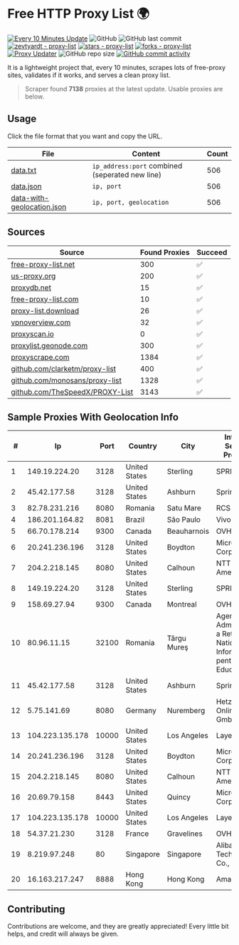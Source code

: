 
# Free HTTP Proxy List 🌍

[![Every 10 Minutes Update](https://github.com/mertguvencli/http-proxy-list/actions/workflows/main.yml/badge.svg?branch=main)](https://github.com/mertguvencli/http-proxy-list/actions/workflows/main.yml)
![GitHub](https://img.shields.io/github/license/mertguvencli/http-proxy-list)
![GitHub last commit](https://img.shields.io/github/last-commit/mertguvencli/http-proxy-list)
[![zevtyardt - proxy-list](https://img.shields.io/static/v1?label=zevtyardt&message=proxy-list&color=blue&logo=github)](https://github.com/zevtyardt/proxy-list "Go to GitHub repo")
[![stars - proxy-list](https://img.shields.io/github/stars/zevtyardt/proxy-list?style=social)](https://github.com/zevtyardt/proxy-list)
[![forks - proxy-list](https://img.shields.io/github/forks/zevtyardt/proxy-list?style=social)](https://github.com/zevtyardt/proxy-list)
[![Proxy Updater](https://github.com/zevtyardt/proxy-list/workflows/Proxy%20Updater/badge.svg)](https://github.com/zevtyardt/proxy-list/actions?query=workflow:"Proxy+Updater")
![GitHub repo size](https://img.shields.io/github/repo-size/zevtyardt/proxy-list)
[![GitHub commit activity](https://img.shields.io/github/commit-activity/m/zevtyardt/proxy-list?logo=commits)](https://github.com/zevtyardt/proxy-list/commits/main)

It is a lightweight project that, every 10 minutes, scrapes lots of free-proxy sites, validates if it works, and serves a clean proxy list.

> Scraper found **7138** proxies at the latest update. Usable proxies are below.

## Usage

Click the file format that you want and copy the URL.

|File|Content|Count|
|----|-------|-----|
|[data.txt](https://raw.githubusercontent.com/mertguvencli/http-proxy-list/main/proxy-list/data.txt)|`ip_address:port` combined (seperated new line)|506|
|[data.json](https://raw.githubusercontent.com/mertguvencli/http-proxy-list/main/proxy-list/data.json)|`ip, port`|506|
|[data-with-geolocation.json](https://raw.githubusercontent.com/mertguvencli/http-proxy-list/main/proxy-list/data-with-geolocation.json)|`ip, port, geolocation`|506|

## Sources

|Source|Found Proxies|Succeed|
|------|-------------|-------|
|[free-proxy-list.net](https://free-proxy-list.net)|300|✅|
|[us-proxy.org](https://www.us-proxy.org)|200|✅|
|[proxydb.net](http://proxydb.net)|15|✅|
|[free-proxy-list.com](https://free-proxy-list.com/?page=&port=&type%5B%5D=http&type%5B%5D=https&up_time=0&search=Search)|10|✅|
|[proxy-list.download](https://www.proxy-list.download/HTTP)|26|✅|
|[vpnoverview.com](https://vpnoverview.com/privacy/anonymous-browsing/free-proxy-servers)|32|✅|
|[proxyscan.io](https://www.proxyscan.io)|0|✅|
|[proxylist.geonode.com](https://proxylist.geonode.com/api/proxy-list?limit=300&page=1&sort_by=lastChecked&sort_type=desc&protocols=http,https)|300|✅|
|[proxyscrape.com](https://api.proxyscrape.com/v2/?request=displayproxies&protocol=http&timeout=10000&country=all&ssl=all&anonymity=all)|1384|✅|
|[github.com/clarketm/proxy-list](https://raw.githubusercontent.com/clarketm/proxy-list/master/proxy-list-raw.txt)|400|✅|
|[github.com/monosans/proxy-list](https://raw.githubusercontent.com/monosans/proxy-list/main/proxies/http.txt)|1328|✅|
|[github.com/TheSpeedX/PROXY-List](https://raw.githubusercontent.com/TheSpeedX/PROXY-List/master/http.txt)|3143|✅|


## Sample Proxies With Geolocation Info

|#|Ip|Port|Country|City|Internet Service Provider|
|-|--|----|-------|----|-------------------------|
|1|149.19.224.20|3128|United States|Sterling|SPRINT|
|2|45.42.177.58|3128|United States|Ashburn|Sprint|
|3|82.78.231.216|8080|Romania|Satu Mare|RCS & RDS|
|4|186.201.164.82|8081|Brazil|São Paulo|Vivo|
|5|66.70.178.214|9300|Canada|Beauharnois|OVH SAS|
|6|20.241.236.196|3128|United States|Boydton|Microsoft Corporation|
|7|204.2.218.145|8080|United States|Calhoun|NTT America, Inc.|
|8|149.19.224.20|3128|United States|Sterling|SPRINT|
|9|158.69.27.94|9300|Canada|Montreal|OVH SAS|
|10|80.96.11.15|32100|Romania|Târgu Mureş|Agentia de Administrare a Retelei Nationale de Informatica pentru Educatie si C|
|11|45.42.177.58|3128|United States|Ashburn|Sprint|
|12|5.75.141.69|8080|Germany|Nuremberg|Hetzner Online GmbH|
|13|104.223.135.178|10000|United States|Los Angeles|LayerHost|
|14|20.241.236.196|3128|United States|Boydton|Microsoft Corporation|
|15|204.2.218.145|8080|United States|Calhoun|NTT America, Inc.|
|16|20.69.79.158|8443|United States|Quincy|Microsoft Corporation|
|17|104.223.135.178|10000|United States|Los Angeles|LayerHost|
|18|54.37.21.230|3128|France|Gravelines|OVH SAS|
|19|8.219.97.248|80|Singapore|Singapore|Alibaba (US) Technology Co., Ltd.|
|20|16.163.217.247|8888|Hong Kong|Hong Kong|Amazon.com|



## Contributing

Contributions are welcome, and they are greatly appreciated! Every
little bit helps, and credit will always be given.

